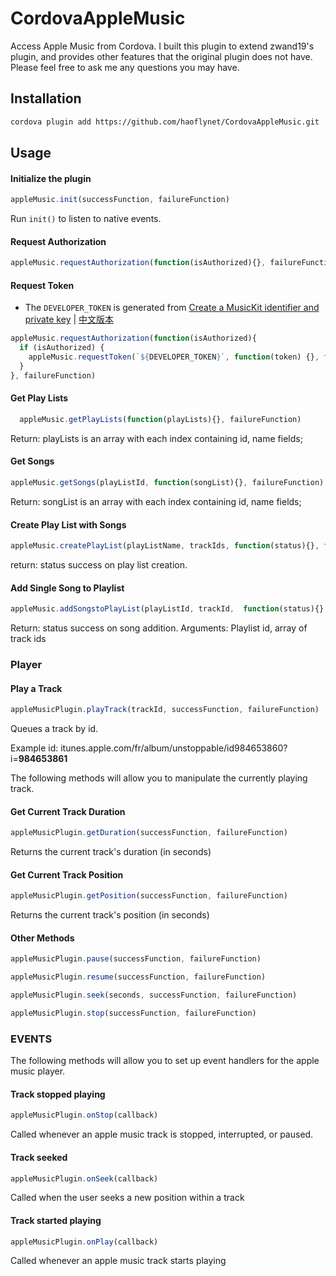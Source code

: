 # CordovaAppleMusic
Access Apple Music from Cordova. I built this plugin to extend zwand19's plugin, and provides other features that the original plugin does not have. Please feel free to ask me any questions you may have.

## Installation

```bash
cordova plugin add https://github.com/haoflynet/CordovaAppleMusic.git
```

## Usage

#### Initialize the plugin 
```js
appleMusic.init(successFunction, failureFunction)  
```
Run `init()` to listen to native events.

#### Request Authorization
```js
appleMusic.requestAuthorization(function(isAuthorized){}, failureFunction)
```

#### Request Token

- The `DEVELOPER_TOKEN` is generated from [Create a MusicKit identifier and private key](https://help.apple.com/developer-account/#/devce5522674) | [中文版本](https://medium.com/%E5%BD%BC%E5%BE%97%E6%BD%98%E7%9A%84-swift-ios-app-%E9%96%8B%E7%99%BC%E5%95%8F%E9%A1%8C%E8%A7%A3%E7%AD%94%E9%9B%86/%E7%94%9F%E6%88%90-musickit-app-%E9%9C%80%E8%A6%81%E7%9A%84-developer-token-1e4195f517e0)

```javascript
appleMusic.requestAuthorization(function(isAuthorized){
  if (isAuthorized) {
    appleMusic.requestToken(`${DEVELOPER_TOKEN}`, function(token) {}, failureFunction)
  }
}, failureFunction)
```

#### Get Play Lists 

```js
  appleMusic.getPlayLists(function(playLists){}, failureFunction) 
```
Return: playLists is an array with each index containing id, name fields; 

#### Get Songs 
```js
appleMusic.getSongs(playListId, function(songList){}, failureFunction) 
```
Return: songList is an array with each index containing id, name fields; 

#### Create Play List with Songs
```js
appleMusic.createPlayList(playListName, trackIds, function(status){}, failureFunction) 
```
return: status success on play list creation. 

#### Add Single Song to Playlist 
```js
appleMusic.addSongstoPlayList(playListId, trackId,  function(status){}, failureFunction) 
```
Return: status success on song addition. 
Arguments: Playlist id, array of track ids 

### Player

#### Play a Track
```js
appleMusicPlugin.playTrack(trackId, successFunction, failureFunction)
```
Queues a track by id.

Example id: itunes.apple.com/fr/album/unstoppable/id984653860?i=<b>984653861</b>

The following methods will allow you to manipulate the currently playing track.

#### Get Current Track Duration
```js
appleMusicPlugin.getDuration(successFunction, failureFunction)
```
Returns the current track's duration (in seconds)

#### Get Current Track Position
```js
appleMusicPlugin.getPosition(successFunction, failureFunction)
```
Returns the current track's position (in seconds)

#### Other Methods
```js
appleMusicPlugin.pause(successFunction, failureFunction)

appleMusicPlugin.resume(successFunction, failureFunction)

appleMusicPlugin.seek(seconds, successFunction, failureFunction)

appleMusicPlugin.stop(successFunction, failureFunction)
```

### EVENTS

The following methods will allow you to set up event handlers for the apple music player.

#### Track stopped playing
```js
appleMusicPlugin.onStop(callback)
```
Called whenever an apple music track is stopped, interrupted, or paused.

#### Track seeked
```js
appleMusicPlugin.onSeek(callback)
```
Called when the user seeks a new position within a track

#### Track started playing
```js
appleMusicPlugin.onPlay(callback)
```
Called whenever an apple music track starts playing
